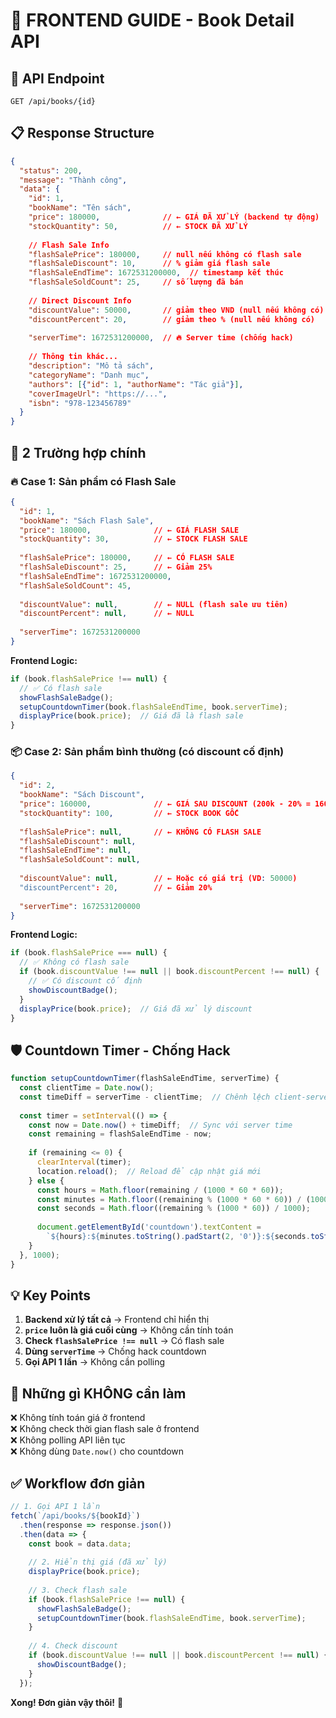 # 🚀 FRONTEND GUIDE - Book Detail API

## 📌 API Endpoint
```
GET /api/books/{id}
```

## 📋 Response Structure
```json
{
  "status": 200,
  "message": "Thành công",
  "data": {
    "id": 1,
    "bookName": "Tên sách",
    "price": 180000,              // ← GIÁ ĐÃ XỬ LÝ (backend tự động)
    "stockQuantity": 50,          // ← STOCK ĐÃ XỬ LÝ
    
    // Flash Sale Info
    "flashSalePrice": 180000,     // null nếu không có flash sale
    "flashSaleDiscount": 10,      // % giảm giá flash sale
    "flashSaleEndTime": 1672531200000,  // timestamp kết thúc
    "flashSaleSoldCount": 25,     // số lượng đã bán
    
    // Direct Discount Info
    "discountValue": 50000,       // giảm theo VND (null nếu không có)
    "discountPercent": 20,        // giảm theo % (null nếu không có)
    
    "serverTime": 1672531200000,  // 🔥 Server time (chống hack)
    
    // Thông tin khác...
    "description": "Mô tả sách",
    "categoryName": "Danh mục",
    "authors": [{"id": 1, "authorName": "Tác giả"}],
    "coverImageUrl": "https://...",
    "isbn": "978-123456789"
  }
}
```

## 🎯 2 Trường hợp chính

### 🔥 Case 1: Sản phẩm có Flash Sale
```json
{
  "id": 1,
  "bookName": "Sách Flash Sale",
  "price": 180000,              // ← GIÁ FLASH SALE
  "stockQuantity": 30,          // ← STOCK FLASH SALE
  
  "flashSalePrice": 180000,     // ← CÓ FLASH SALE
  "flashSaleDiscount": 25,      // ← Giảm 25%
  "flashSaleEndTime": 1672531200000,
  "flashSaleSoldCount": 45,
  
  "discountValue": null,        // ← NULL (flash sale ưu tiên)
  "discountPercent": null,      // ← NULL
  
  "serverTime": 1672531200000
}
```

**Frontend Logic:**
```javascript
if (book.flashSalePrice !== null) {
  // ✅ Có flash sale
  showFlashSaleBadge();
  setupCountdownTimer(book.flashSaleEndTime, book.serverTime);
  displayPrice(book.price);  // Giá đã là flash sale
}
```

### 📦 Case 2: Sản phẩm bình thường (có discount cố định)
```json
{
  "id": 2,
  "bookName": "Sách Discount",
  "price": 160000,              // ← GIÁ SAU DISCOUNT (200k - 20% = 160k)
  "stockQuantity": 100,         // ← STOCK BOOK GỐC
  
  "flashSalePrice": null,       // ← KHÔNG CÓ FLASH SALE
  "flashSaleDiscount": null,
  "flashSaleEndTime": null,
  "flashSaleSoldCount": null,
  
  "discountValue": null,        // ← Hoặc có giá trị (VD: 50000)
  "discountPercent": 20,        // ← Giảm 20%
  
  "serverTime": 1672531200000
}
```

**Frontend Logic:**
```javascript
if (book.flashSalePrice === null) {
  // ✅ Không có flash sale
  if (book.discountValue !== null || book.discountPercent !== null) {
    // ✅ Có discount cố định
    showDiscountBadge();
  }
  displayPrice(book.price);  // Giá đã xử lý discount
}
```

## 🛡️ Countdown Timer - Chống Hack

```javascript
function setupCountdownTimer(flashSaleEndTime, serverTime) {
  const clientTime = Date.now();
  const timeDiff = serverTime - clientTime;  // Chênh lệch client-server
  
  const timer = setInterval(() => {
    const now = Date.now() + timeDiff;  // Sync với server time
    const remaining = flashSaleEndTime - now;
    
    if (remaining <= 0) {
      clearInterval(timer);
      location.reload();  // Reload để cập nhật giá mới
    } else {
      const hours = Math.floor(remaining / (1000 * 60 * 60));
      const minutes = Math.floor((remaining % (1000 * 60 * 60)) / (1000 * 60));
      const seconds = Math.floor((remaining % (1000 * 60)) / 1000);
      
      document.getElementById('countdown').textContent = 
        `${hours}:${minutes.toString().padStart(2, '0')}:${seconds.toString().padStart(2, '0')}`;
    }
  }, 1000);
}
```

## 💡 Key Points

1. **Backend xử lý tất cả** → Frontend chỉ hiển thị
2. **`price` luôn là giá cuối cùng** → Không cần tính toán
3. **Check `flashSalePrice !== null`** → Có flash sale
4. **Dùng `serverTime`** → Chống hack countdown
5. **Gọi API 1 lần** → Không cần polling

## 🚫 Những gì KHÔNG cần làm

❌ Không tính toán giá ở frontend  
❌ Không check thời gian flash sale ở frontend  
❌ Không polling API liên tục  
❌ Không dùng `Date.now()` cho countdown  

## ✅ Workflow đơn giản

```javascript
// 1. Gọi API 1 lần
fetch(`/api/books/${bookId}`)
  .then(response => response.json())
  .then(data => {
    const book = data.data;
    
    // 2. Hiển thị giá (đã xử lý)
    displayPrice(book.price);
    
    // 3. Check flash sale
    if (book.flashSalePrice !== null) {
      showFlashSaleBadge();
      setupCountdownTimer(book.flashSaleEndTime, book.serverTime);
    }
    
    // 4. Check discount
    if (book.discountValue !== null || book.discountPercent !== null) {
      showDiscountBadge();
    }
  });
```

**Xong! Đơn giản vậy thôi!** 🎉
